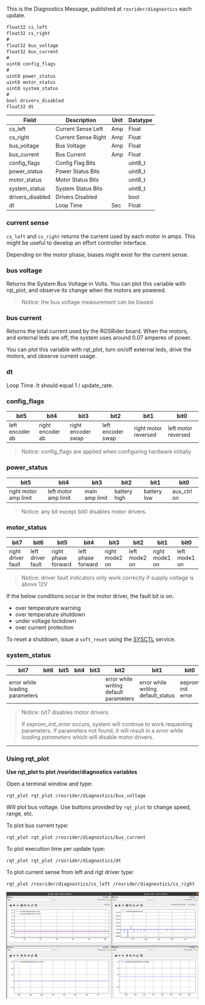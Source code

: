 This is the Diagnostics Message, published at `rosrider/diagnostics` each update.

```console
float32 cs_left
float32 cs_right
#
float32 bus_voltage
float32 bus_current
#
uint8 config_flags
#
uint8 power_status
uint8 motor_status
uint8 system_status
#
bool drivers_disabled
float32 dt
```


| Field              | Description         | Unit | Datatype |
| ------------------ | ------------------- | ---- | -------- |
| cs\_left           | Current Sense Left  | Amp  | Float    |
| cs\_right          | Current Sense Right | Amp  | Float    |
| bus\_voltage       | Bus Voltage         | Amp  | Float    |
| bus\_current       | Bus Current         | Amp  | Float    |
| config\_flags      | Config Flag Bits    |      | uint8_t  |
| power\_status      | Power Status Bits   |      | uint8_t  |
| motor\_status      | Motor Status Bits   |      | uint8_t  |
| system\_status     | System Status Bits  |      | uint8_t  |
| drivers\_disabled  | Drivers Disabled    |      | bool     |
| dt                 | Loop Time           | Sec  | Float    |


### current sense 

`cs_left` and `cs_right` returns the current used by each motor in amps. This might be useful to develop an effort controller interface.

Depending on the motor phase, biases might exist for the current sense.

### bus voltage

Returns the System Bus Voltage in Volts. You can plot this variable with rqt_plot, and observe its change when the motors are powered.

>Notice: the bus voltage measurement can be biased.

### bus current

Returns the total current used by the ROSRider board. When the motors, and external leds are off, the system uses around 0.07 amperes of power.

You can plot this variable with rqt_plot, turn on/off external leds, drive the motors, and observe current usage.

### dt

Loop Time. It should equal 1 / update_rate.

### config_flags

| bit5 | bit4 | bit3 | bit2 | bit1 | bit0 |
| ---- | ---- | ---- | ---- | ---- | ---- | 
| left encoder ab | right encoder ab | right encoder swap | left encoder swap | right motor reversed | left motor reversed |

>Notice: config_flags are applied when configuring hardware initially

### power_status

| bit5 | bit4 | bit3 | bit2 | bit1 | bit0 |
| ---- | ---- | ---- | ---- | ---- | ---- | 
| right motor amp limit | left motor amp limit | main amp limit | battery high | battery low | aux_ctrl on

>Notice: any bit except bit0 disables motor drivers.

### motor_status

| bit7 | bit6 | bit5 | bit4 | bit3 | bit2 | bit1 | bit0 |
| ---- | ---- | ---- | ---- | ---- | ---- | ---- | ---- |
| right driver fault | left driver fault | right phase forward | left phase forward | right mode2 on | left mode2 on | right mode1 on | left mode1 on |

>Notice: driver fault indicators only work correctly if supply voltage is above 12V

If the below conditions occur in the motor driver, the fault bit is on.

- over temperature warning
- over temperature shutdown
- under voltage lockdown
- over current protection

To reset a shutdown, issue a `soft_reset` using the [SYSCTL](SERVICES.md) service. 

### system_status

| bit7 | bit6 | bit5 | bit4 | bit3 | bit2 | bit1 | bit0 |
| ---- | ---- | ---- | ---- | ---- | ---- | ---- | ---- | 
| error while loading parameters | | | | | error while writing default parameters | error while writing default_status | eeprom init error

>Notice: bit7 disables motor drivers.
> 
>If *eeprom_init_error* occurs, system will continue to work requesting parameters. If parameters not found, it will result in a *error while loading parameters* which will disable motor drivers.

---

### Using rqt_plot

**Use rqt_plot to plot /rosrider/diagnostics variables**

Open a terminal window and type:

```console
rqt_plot rqt_plot /rosrider/diagnostics/bus_voltage
```

Will plot bus voltage. Use buttons provided by `rqt_plot` to change speed, range, etc.

To plot bus current type:

```console
rqt_plot rqt_plot /rosrider/diagnostics/bus_current
```

To plot execution time per update type:

```console
rqt_plot rqt_plot /rosrider/diagnostics/dt
```

To plot current sense from left and rigt driver type:

```console
rqt_plot /rosrider/diagnostics/cs_left /rosrider/diagnostics/cs_right
```

[![rqt_plot](https://raw.githubusercontent.com/ROSRider/rosrider_doc/main/img/rqt_plot.png)](https://www.youtube.com/watch?v=kgWcXQgxFSU "rqt_plot demo")